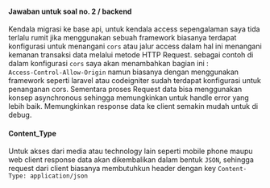 #### Jawaban untuk soal no. 2 / backend
Kendala migrasi ke base api, untuk kendala access sepengalaman saya tida terlalu rumit jika menggunakan sebuah framework biasanya terdapat konfigurasi untuk menangani ```cors``` atau jalur access dalam hal ini menangani kemanan transaksi data melalui metode HTTP Request. 
sebagai contoh di dalam konfigurasi ```cors``` saya akan menambahkan bagian ini :  
```Access-Control-Allow-Origin``` namun biasanya dengan menggunakan framework seperti laravel atau codeigniter sudah terdapat konfigurasi untuk penanganan cors.
Sementara proses Request data bisa menggunakan konsep asynchronous sehingga memungkinkan untuk handle error yang lebih baik. Memungkinkan response data ke client semakin mudah untuk di debug.
#### Content_Type
Untuk akses dari media atau technology lain seperti mobile phone maupu web client response data akan dikembalikan dalam bentuk ```JSON```, sehingga request dari client biasanya membutuhkun header dengan key ```Content-Type: application/json```
